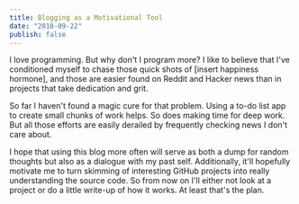 ```yaml
---
title: Blogging as a Motivational Tool
date: "2018-09-22"
publish: false
---
```


I love programming. But why don't I program more? I like to believe that I've
conditioned myself to chase those quick shots of [insert happiness hormone],
and those are easier found on Reddit and Hacker news than in projects that take
dedication and grit.

So far I haven't found a magic cure for that problem. Using a to-do list app to
create small chunks of work helps. So does making time for deep work. But all
those efforts are easily derailed by frequently checking news I don't care
about.

I hope that using this blog more often will serve as both a dump for random
thoughts but also as a dialogue with my past self. Additionally, it'll
hopefully motivate me to turn skimming of interesting GitHub projects into
really understanding the source code. So from now on I'll either not look at a
project or do a little write-up of how it works. At least that's the plan.
